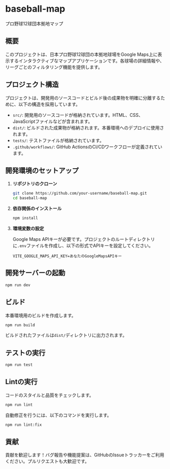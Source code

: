 # baseball-map

プロ野球12球団本拠地マップ

## 概要

このプロジェクトは、日本プロ野球12球団の本拠地球場をGoogle Maps上に表示するインタラクティブなマップアプリケーションです。各球場の詳細情報や、リーグごとのフィルタリング機能を提供します。

## プロジェクト構造

プロジェクトは、開発用のソースコードとビルド後の成果物を明確に分離するために、以下の構造を採用しています。

-   `src/`: 開発用のソースコードが格納されています。HTML、CSS、JavaScriptファイルなどが含まれます。
-   `dist/`: ビルドされた成果物が格納されます。本番環境へのデプロイに使用されます。
-   `tests/`: テストファイルが格納されています。
-   `.github/workflows/`: GitHub ActionsのCI/CDワークフローが定義されています。

## 開発環境のセットアップ

1.  **リポジトリのクローン**

    ```bash
    git clone https://github.com/your-username/baseball-map.git
    cd baseball-map
    ```

2.  **依存関係のインストール**

    ```bash
    npm install
    ```

3.  **環境変数の設定**

    Google Maps APIキーが必要です。プロジェクトのルートディレクトリに`.env`ファイルを作成し、以下の形式でAPIキーを設定してください。

    ```
    VITE_GOOGLE_MAPS_API_KEY=あなたのGoogleMapsAPIキー
    ```

## 開発サーバーの起動

```bash
npm run dev
```

## ビルド

本番環境用のビルドを作成します。

```bash
npm run build
```

ビルドされたファイルは`dist/`ディレクトリに出力されます。

## テストの実行

```bash
npm run test
```

## Lintの実行

コードのスタイルと品質をチェックします。

```bash
npm run lint
```

自動修正を行うには、以下のコマンドを実行します。

```bash
npm run lint:fix
```

## 貢献

貢献を歓迎します！バグ報告や機能提案は、GitHubのIssueトラッカーをご利用ください。プルリクエストも大歓迎です。
